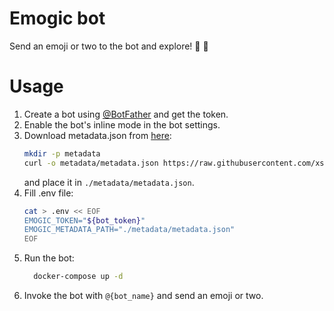 # Emogic bot
Send an emoji or two to the bot and explore! :robot: :rocket:

# Usage
1. Create a bot using [@BotFather](https://t.me/botfather) and get the token.
2. Enable the bot's inline mode in the bot settings.
3. Download metadata.json from [here](https://github.com/xsalazar/emoji-kitchen-backend/blob/main/app/metadata.json):
    ```bash
    mkdir -p metadata
    curl -o metadata/metadata.json https://raw.githubusercontent.com/xsalazar/emoji-kitchen-backend/main/app/metadata.json
    ```
    and place it in `./metadata/metadata.json`.
4. Fill .env file:
    ```bash
    cat > .env << EOF
    EMOGIC_TOKEN="${bot_token}"
    EMOGIC_METADATA_PATH="./metadata/metadata.json"
    EOF
    ```
5. Run the bot:
    ```bash
      docker-compose up -d
    ```
6. Invoke the bot with `@{bot_name}` and send an emoji or two.
